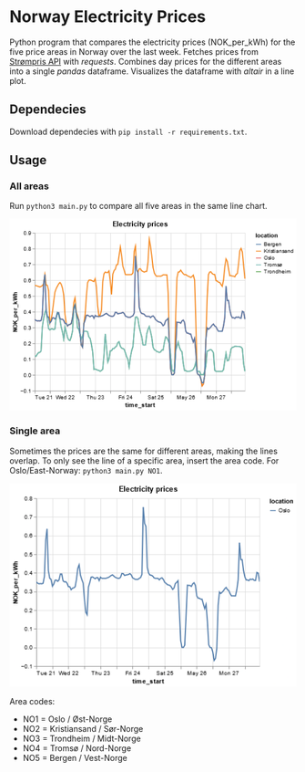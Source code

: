 # Norway Electricity Prices

Python program that compares the electricity prices (NOK_per_kWh) for the five price areas in Norway over the last week. Fetches prices from [Strømpris API](https://www.hvakosterstrommen.no/strompris-api) with *requests*. Combines day prices for the different areas into a single *pandas* dataframe. Visualizes the dataframe with *altair* in a line plot.

## Dependecies

Download dependecies with `pip install -r requirements.txt`.

## Usage

### All areas

Run `python3 main.py` to compare all five areas in the same line chart.

<img src="visualization-all-areas.png"/>

### Single area

Sometimes the prices are the same for different areas, making the lines overlap. To only see the line of a specific area, insert the area code. For Oslo/East-Norway: `python3 main.py NO1`.

<img src="visualization-single-area.png"/>

Area codes:
- NO1 = Oslo / Øst-Norge
- NO2 = Kristiansand / Sør-Norge
- NO3 = Trondheim / Midt-Norge
- NO4 = Tromsø / Nord-Norge
- NO5 = Bergen / Vest-Norge 